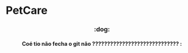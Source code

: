 # PetCare

<h3 align="center">
:dog: 
</h3>

<div align="center">
<h4>Coé tio não fecha o git não ????????????????????????????? :  </h4>



</div>
<br/>


